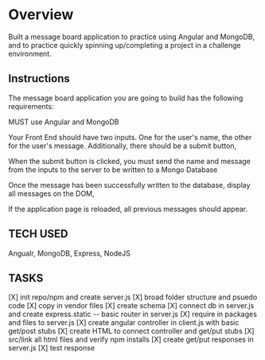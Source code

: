# Overview
Built a message board application to practice using Angular and MongoDB, and to practice quickly spinning up/completing a project in a challenge environment. 

## Instructions
The message board application you are going to build has the following requirements:

MUST use Angular and MongoDB

Your Front End should have two inputs. One for the user's name, the other for the user's message. Additionally, there should be a submit button,

When the submit button is clicked, you must send the name and message from the inputs to the server to be written to a Mongo Database

Once the message has been successfully written to the database, display all messages on the DOM,

If the application page is reloaded, all previous messages should appear.


## TECH USED
Angualr, MongoDB, Express, NodeJS

## TASKS
[X] init repo/npm and create server.js
[X] broad folder structure and psuedo code
[X] copy in vendor files
[X] create schema
[X] connect db in server.js and create express.static -- basic router in server.js
[X] require in packages and files to server.js
[X] create angular controller in client.js with basic get/post stubs
[X] create HTML to connect controller and get/put stubs
[X] src/link all html files and verify npm installs
[X] create get/put responses in server.js
[X] test response
